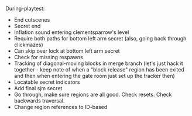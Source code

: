 During-playtest:
- End cutscenes
- Secret end
- Inflation sound entering clementsparrow's level
- Require both paths for bottom left arm secret (also, going back through clickmazes)
- Can skip over lock at bottom left arm secret
- Check for missing respawns
- Tracking of diagonal-moving blocks in merge branch (let's just hack it together - keep note of when a "block release" region has been exited and then when entering the gate room just set up the tracker then)
- Locatable secret indicators
- Add final sjm secret
- Go through, make sure regions are all good. Check resets. Check backwards traversal.
- Change region references to ID-based
